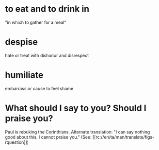 # to eat and to drink in

"in which to gather for a meal"

# despise

hate or treat with dishonor and disrespect

# humiliate

embarrass or cause to feel shame

# What should I say to you? Should I praise you?

Paul is rebuking the Corinthians. Alternate translation: "I can say nothing good about this. I cannot praise you." (See: [[rc://en/ta/man/translate/figs-rquestion]])

